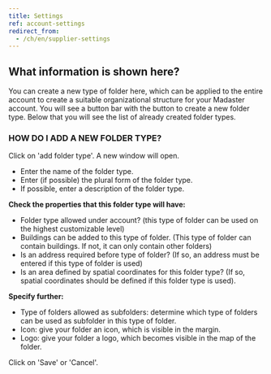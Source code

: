```yaml
---
title: Settings
ref: account-settings
redirect_from:
  - /ch/en/supplier-settings
---
```


## What information is shown here?
You can create a new type of folder here, which can be applied to the entire account to create a suitable organizational structure for your Madaster account. You will see a button bar with the button to create a new folder type. Below that you will see the list of already created folder types.

### HOW DO I ADD A NEW FOLDER TYPE?
Click on 'add folder type'. A new window will open.

- Enter the name of the folder type.
- Enter (if possible) the plural form of the folder type.
- If possible, enter a description of the folder type.

**Check the properties that this folder type will have:**

- Folder type allowed under account? (this type of folder can be used on the highest customizable level)
- Buildings can be added to this type of folder. (This type of folder can contain buildings. If not, it can only contain other folders)
- Is an address required before type of folder? (If so, an address must be entered if this type of folder is used)
- Is an area defined by spatial coordinates for this folder type? (If so, spatial coordinates should be defined if this folder type is used).

**Specify further:**

- Type of folders allowed as subfolders: determine which type of folders can be used as subfolder in this type of folder.
- Icon: give your folder an icon, which is visible in the margin.
- Logo: give your folder a logo, which becomes visible in the map of the folder.

Click on 'Save' or 'Cancel'.
